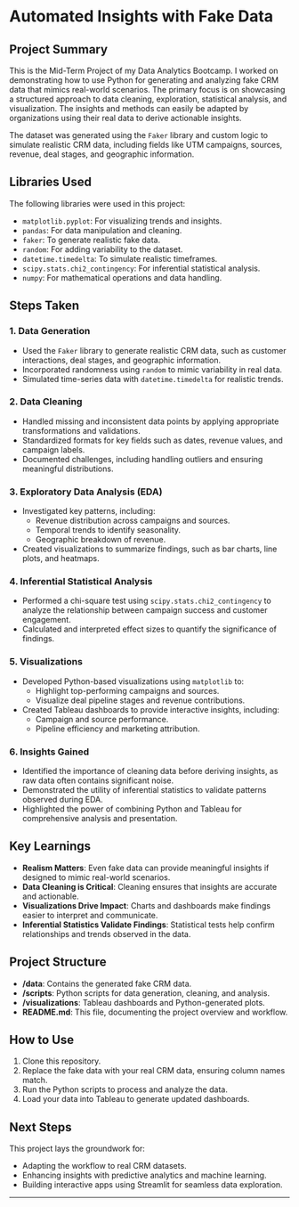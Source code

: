 # Automated Insights with Fake Data

## Project Summary
This is the Mid-Term Project of my Data Analytics Bootcamp. I worked on demonstrating how to use Python for generating and analyzing fake CRM data that mimics real-world scenarios. The primary focus is on showcasing a structured approach to data cleaning, exploration, statistical analysis, and visualization. The insights and methods can easily be adapted by organizations using their real data to derive actionable insights.

The dataset was generated using the `Faker` library and custom logic to simulate realistic CRM data, including fields like UTM campaigns, sources, revenue, deal stages, and geographic information.

## Libraries Used
The following libraries were used in this project:
- `matplotlib.pyplot`: For visualizing trends and insights.
- `pandas`: For data manipulation and cleaning.
- `faker`: To generate realistic fake data.
- `random`: For adding variability to the dataset.
- `datetime.timedelta`: To simulate realistic timeframes.
- `scipy.stats.chi2_contingency`: For inferential statistical analysis.
- `numpy`: For mathematical operations and data handling.

## Steps Taken
### 1. **Data Generation**
   - Used the `Faker` library to generate realistic CRM data, such as customer interactions, deal stages, and geographic information.
   - Incorporated randomness using `random` to mimic variability in real data.
   - Simulated time-series data with `datetime.timedelta` for realistic trends.

### 2. **Data Cleaning**
   - Handled missing and inconsistent data points by applying appropriate transformations and validations.
   - Standardized formats for key fields such as dates, revenue values, and campaign labels.
   - Documented challenges, including handling outliers and ensuring meaningful distributions.

### 3. **Exploratory Data Analysis (EDA)**
   - Investigated key patterns, including:
     - Revenue distribution across campaigns and sources.
     - Temporal trends to identify seasonality.
     - Geographic breakdown of revenue.
   - Created visualizations to summarize findings, such as bar charts, line plots, and heatmaps.

### 4. **Inferential Statistical Analysis**
   - Performed a chi-square test using `scipy.stats.chi2_contingency` to analyze the relationship between campaign success and customer engagement.
   - Calculated and interpreted effect sizes to quantify the significance of findings.

### 5. **Visualizations**
   - Developed Python-based visualizations using `matplotlib` to:
     - Highlight top-performing campaigns and sources.
     - Visualize deal pipeline stages and revenue contributions.
   - Created Tableau dashboards to provide interactive insights, including:
     - Campaign and source performance.
     - Pipeline efficiency and marketing attribution.

### 6. **Insights Gained**
   - Identified the importance of cleaning data before deriving insights, as raw data often contains significant noise.
   - Demonstrated the utility of inferential statistics to validate patterns observed during EDA.
   - Highlighted the power of combining Python and Tableau for comprehensive analysis and presentation.

## Key Learnings
- **Realism Matters**: Even fake data can provide meaningful insights if designed to mimic real-world scenarios.
- **Data Cleaning is Critical**: Cleaning ensures that insights are accurate and actionable.
- **Visualizations Drive Impact**: Charts and dashboards make findings easier to interpret and communicate.
- **Inferential Statistics Validate Findings**: Statistical tests help confirm relationships and trends observed in the data.

## Project Structure
- **/data**: Contains the generated fake CRM data.
- **/scripts**: Python scripts for data generation, cleaning, and analysis.
- **/visualizations**: Tableau dashboards and Python-generated plots.
- **README.md**: This file, documenting the project overview and workflow.

## How to Use
1. Clone this repository.
2. Replace the fake data with your real CRM data, ensuring column names match.
3. Run the Python scripts to process and analyze the data.
4. Load your data into Tableau to generate updated dashboards.

## Next Steps
This project lays the groundwork for:
- Adapting the workflow to real CRM datasets.
- Enhancing insights with predictive analytics and machine learning.
- Building interactive apps using Streamlit for seamless data exploration.

---
